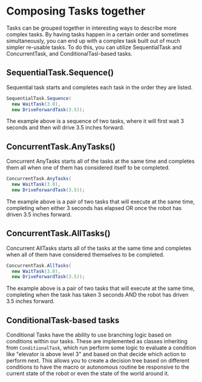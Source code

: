 # Composing Tasks together

Tasks can be grouped together in interesting ways to describe more complex tasks.  By having tasks happen in a certain order and sometimes simultaneously, you can end up with a complex task built out of much simpler re-usable tasks.  To do this, you can utilize SequentialTask and ConcurrentTask, and ConditionalTasl-based tasks.

## SequentialTask.Sequence()
Sequential task starts and completes each task in the order they are listed.

```java
SequentialTask.Sequence(
  new WaitTask(3.0),
  new DriveForwardTask(3.5));
```

The example above is a sequence of two tasks, where it will first wait 3 seconds and then will drive 3.5 inches forward.

## ConcurrentTask.AnyTasks()
Concurrent AnyTasks starts all of the tasks at the same time and completes them all when one of them has considered itself to be completed.

```java
ConcurrentTask.AnyTasks(
  new WaitTask(3.0),
  new DriveForwardTask(3.5));
```

The example above is a pair of two tasks that will execute at the same time, completing when either 3 seconds has elapsed OR once the robot has driven 3.5 inches forward.

## ConcurrentTask.AllTasks()
Concurrent AllTasks starts all of the tasks at the same time and completes when all of them have considered themselves to be completed.

```java
ConcurrentTask.AllTasks(
  new WaitTask(3.0),
  new DriveForwardTask(3.5));
```

The example above is a pair of two tasks that will execute at the same time, completing when the task has taken 3 seconds AND the robot has driven 3.5 inches forward.

## ConditionalTask-based tasks
Conditional Tasks have the ability to use branching logic based on conditions within our tasks.  These are implemented as classes inheriting from ```ConditionalTask```, which run perform some logic to evaluate a condition like "elevator is above level 3" and based on that decide which action to perform next.  This allows you to create a decision tree based on different conditions to have the macro or autonomous routine be responsive to the current state of the robot or even the state of the world around it.
